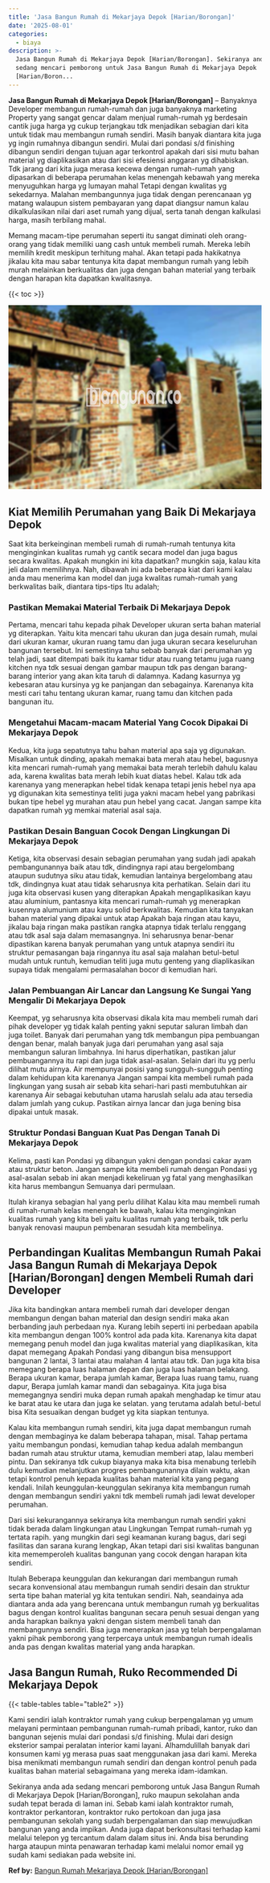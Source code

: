 ```yaml
---
title: 'Jasa Bangun Rumah di Mekarjaya Depok [Harian/Borongan]'
date: '2025-08-01'
categories:
  - biaya
description: >-
  Jasa Bangun Rumah di Mekarjaya Depok [Harian/Borongan]. Sekiranya anda ada
  sedang mencari pemborong untuk Jasa Bangun Rumah di Mekarjaya Depok
  [Harian/Boron...
---
```


**Jasa Bangun Rumah di Mekarjaya Depok \[Harian/Borongan\]** – Banyaknya Developer membangun rumah-rumah dan juga banyaknya marketing Property yang sangat gencar dalam menjual rumah-rumah yg berdesain cantik juga harga yg cukup terjangkau tdk menjadikan sebagian dari kita untuk tidak mau membangun rumah sendiri. Masih banyak diantara kita juga yg ingin rumahnya dibangun sendiri. Mulai dari pondasi s/d finishing dibangun sendiri dengan tujuan agar terkontrol apakah dari sisi mutu bahan material yg diaplikasikan atau dari sisi efesiensi anggaran yg dihabiskan. Tdk jarang dari kita juga merasa kecewa dengan rumah-rumah yang dipasarkan di beberapa perumahan kelas menengah kebawah yang mereka menyuguhkan harga yg lumayan mahal Tetapi dengan kwalitas yg sekedarnya. Malahan membangunnya juga tidak dengan perencanaan yg matang walaupun sistem pembayaran yang dapat diangsur namun kalau dikalkulasikan nilai dari aset rumah yang dijual, serta tanah dengan kalkulasi harga, masih terbilang mahal.

Memang macam-tipe perumahan seperti itu sangat diminati oleh orang-orang yang tidak memiliki uang cash untuk membeli rumah. Mereka lebih memilih kredit meskipun terhitung mahal. Akan tetapi pada hakikatnya jikalau kita mau sabar tentunya kita dapat membangun rumah yang lebih murah melainkan berkualitas dan juga dengan bahan material yang terbaik dengan harapan kita dapatkan kwalitasnya.

{{< toc >}}

![Jasa Bangun Rumah di Mekarjaya Depok [Harian/Borongan]](/images/borong-bangunan-26.png)

## Kiat Memilih Perumahan yang Baik Di Mekarjaya Depok

Saat kita berkeinginan membeli rumah di rumah-rumah tentunya kita menginginkan kualitas rumah yg cantik secara model dan juga bagus secara kwalitas. Apakah mungkin ini kita dapatkan? mungkin saja, kalau kita jeli dalam memilihnya. Nah, dibawah ini ada beberapa kiat dari kami kalau anda mau menerima kan model dan juga kwalitas rumah-rumah yang berkwalitas baik, diantara tips-tips Itu adalah;

### Pastikan Memakai Material Terbaik Di Mekarjaya Depok

Pertama, mencari tahu kepada pihak Developer ukuran serta bahan material yg diterapkan. Yaitu kita mencari tahu ukuran dan juga desain rumah, mulai dari ukuran kamar, ukuran ruang tamu dan juga ukuran secara keseluruhan bangunan tersebut. Ini semestinya tahu sebab banyak dari perumahan yg telah jadi, saat ditempati baik itu kamar tidur atau ruang tetamu juga ruang kitchen nya tdk sesuai dengan gambar maupun tdk pas dengan barang-barang interior yang akan kita taruh di dalamnya. Kadang kasurnya yg kebesaran atau kursinya yg ke panjangan dan sebagainya. Karenanya kita mesti cari tahu tentang ukuran kamar, ruang tamu dan kitchen pada bangunan itu.

### Mengetahui Macam-macam Material Yang Cocok Dipakai Di Mekarjaya Depok

Kedua, kita juga sepatutnya tahu bahan material apa saja yg digunakan. Misalkan untuk dinding, apakah memakai bata merah atau hebel, bagusnya kita mencari rumah-rumah yang memakai bata merah terlebih dahulu kalau ada, karena kwalitas bata merah lebih kuat diatas hebel. Kalau tdk ada karenanya yang menerapkan hebel tidak kenapa tetapi jenis hebel nya apa yg digunakan kita semestinya teliti juga yakni macam hebel yang pabrikasi bukan tipe hebel yg murahan atau pun hebel yang cacat. Jangan sampe kita dapatkan rumah yg memkai material asal saja.

### Pastikan Desain Banguan Cocok Dengan Lingkungan Di Mekarjaya Depok

Ketiga, kita observasi desain sebagian perumahan yang sudah jadi apakah pembangunannya baik atau tdk, dindingnya rapi atau bergelombang ataupun sudutnya siku atau tidak, kemudian lantainya bergelombang atau tdk, dindingnya kuat atau tidak seharusnya kita perhatikan. Selain dari itu juga kita observasi kusen yang diterapkan Apakah mengaplikasikan kayu atau aluminium, pantasnya kita mencari rumah-rumah yg menerapkan kusennya alumunium atau kayu solid berkwalitas. Kemudian kita tanyakan bahan material yang dipakai untuk atap Apakah baja ringan atau kayu, jikalau baja ringan maka pastikan rangka atapnya tidak terlalu renggang atau tdk asal saja dalam memasangnya. Ini seharusnya benar-benar dipastikan karena banyak perumahan yang untuk atapnya sendiri itu struktur pemasangan baja ringannya itu asal saja malahan betul-betul mudah untuk runtuh, kemudian teliti juga mutu genteng yang diaplikasikan supaya tidak mengalami permasalahan bocor di kemudian hari.

### Jalan Pembuangan Air Lancar dan Langsung Ke Sungai Yang Mengalir Di Mekarjaya Depok

Keempat, yg seharusnya kita observasi dikala kita mau membeli rumah dari pihak developer yg tidak kalah penting yakni seputar saluran limbah dan juga toilet. Banyak dari perumahan yang tdk membangun pipa pembuangan dengan benar, malah banyak juga dari perumahan yang asal saja membangun saluran limbahnya. Ini harus diperhatikan, pastikan jalur pembuangannya itu rapi dan juga tidak asal-asalan. Selain dari itu yg perlu dilihat mutu airnya. Air mempunyai posisi yang sungguh-sungguh penting dalam kehidupan kita karenanya Jangan sampai kita membeli rumah pada lingkungan yang susah air sebab kita sehari-hari pasti membutuhkan air karenanya Air sebagai kebutuhan utama haruslah selalu ada atau tersedia dalam jumlah yang cukup. Pastikan airnya lancar dan juga bening bisa dipakai untuk masak.

### Struktur Pondasi Banguan Kuat Pas Dengan Tanah Di Mekarjaya Depok

Kelima, pasti kan Pondasi yg dibangun yakni dengan pondasi cakar ayam atau struktur beton. Jangan sampe kita membeli rumah dengan Pondasi yg asal-asalan sebab ini akan menjadi kekeliruan yg fatal yang menghasilkan kita harus membangun Semuanya dari permulaan.

Itulah kiranya sebagian hal yang perlu dilihat Kalau kita mau membeli rumah di rumah-rumah kelas menengah ke bawah, kalau kita menginginkan kualitas rumah yang kita beli yaitu kualitas rumah yang terbaik, tdk perlu banyak renovasi maupun pembenaran sesudah kita membelinya.

## Perbandingan Kualitas Membangun Rumah Pakai Jasa Bangun Rumah di Mekarjaya Depok \[Harian/Borongan\] dengen Membeli Rumah dari Developer

Jika kita bandingkan antara membeli rumah dari developer dengan membangun dengan bahan material dan design sendiri maka akan berbanding jauh perbedaan nya. Kurang lebih seperti ini perbedaan apabila kita membangun dengan 100% kontrol ada pada kita. Karenanya kita dapat memegang penuh model dan juga kwalitas material yang diaplikasikan, kita dapat memegang Apakah Pondasi yang dibangun bisa mensupport bangunan 2 lantai, 3 lantai atau malahan 4 lantai atau tdk. Dan juga kita bisa memegang berapa luas halaman depan dan juga luas halaman belakang. Berapa ukuran kamar, berapa jumlah kamar, Berapa luas ruang tamu, ruang dapur, Berapa jumlah kamar mandi dan sebagainya. Kita juga bisa memegangnya sendiri muka depan rumah apakah menghadap ke timur atau ke barat atau ke utara dan juga ke selatan. yang terutama adalah betul-betul bisa Kita sesuaikan dengan budget yg kita siapkan tentunya.

Kalau kita membangun rumah sendiri, kita juga dapat membangun rumah dengan membaginya ke dalam beberapa tahapan, misal. Tahap pertama yaitu membangun pondasi, kemudian tahap kedua adalah membangun badan rumah atau struktur utama, kemudian memberi atap, lalau memberi pintu. Dan sekiranya tdk cukup biayanya maka kita bisa menabung terlebih dulu kemudian melanjutkan progres pembangunannya dilain waktu, akan tetapi kontrol penuh kepada kualitas bahan material kita yang pegang kendali. Inilah keunggulan-keunggulan sekiranya kita membangun rumah dengan membangun sendiri yakni tdk membeli rumah jadi lewat developer perumahan.

Dari sisi kekurangannya sekiranya kita membangun rumah sendiri yakni tidak berada dalam lingkungan atau Lingkungan Tempat rumah-rumah yg tertata rapih. yang mungkin dari segi keamanan kurang bagus, dari segi fasilitas dan sarana kurang lengkap, Akan tetapi dari sisi kwalitas bangunan kita mememperoleh kualitas bangunan yang cocok dengan harapan kita sendiri.

Itulah Beberapa keunggulan dan kekurangan dari membangun rumah secara konvensional atau membangun rumah sendiri desain dan struktur serta tipe bahan material yg kita tentukan sendiri. Nah, seandainya ada diantara anda ada yang berencana untuk membangun rumah yg berkualitas bagus dengan kontrol kualitas bangunan secara penuh sesuai dengan yang anda harapkan baiknya yakni dengan sistem membeli tanah dan membangunnya sendiri. Bisa juga menerapkan jasa yg telah berpengalaman yakni pihak pemborong yang terpercaya untuk membangun rumah idealis anda pas dengan kwalitas material yang anda harapkan.

## Jasa Bangun Rumah, Ruko Recommended Di Mekarjaya Depok

{{< table-tables table="table2" >}}

Kami sendiri ialah kontraktor rumah yang cukup berpengalaman yg umum melayani permintaan pembangunan rumah-rumah pribadi, kantor, ruko dan bangunan sejenis mulai dari pondasi s/d finishing. Mulai dari design eksterior sampai peralatan interior kami layani. Alhamdulillah banyak dari konsumen kami yg merasa puas saat menggunakan jasa dari kami. Mereka bisa menikmati membangun rumah sendiri dan dengan kontrol penuh pada kualitas bahan material sebagaimana yang mereka idam-idamkan.

Sekiranya anda ada sedang mencari pemborong untuk Jasa Bangun Rumah di Mekarjaya Depok \[Harian/Borongan\], ruko maupun sekolahan anda sudah tepat berada di laman ini. Sebab kami ialah kontraktor rumah, kontraktor perkantoran, kontraktor ruko pertokoan dan juga jasa pembangunan sekolah yang sudah berpengalaman dan siap mewujudkan bangunan yang anda impikan. Anda juga dapat berkonsultasi terhadap kami melalui telepon yg tercantum dalam dalam situs ini. Anda bisa berunding harga ataupun minta penawaran terhadap kami melalui nomor email yg sudah kami sediakan pada website ini.

**Ref by:** [Bangun Rumah Mekarjaya Depok [Harian/Borongan]](https://id.wikipedia.org/wiki/Bangun)
